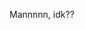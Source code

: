 Mannnnn, idk??

<!---
idontneedonetho/idontneedonetho is a ✨ special ✨ repository because its `README.md` (this file) appears on your GitHub profile.
You can click the Preview link to take a look at your changes.
--->
